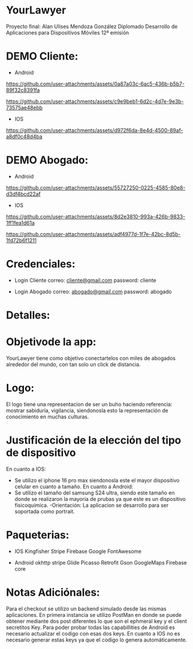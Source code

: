 # YourLawyer
Proyecto final:
Alan Ulises Mendoza González
Diplomado Desarrollo de Aplicaciones para Dispositivos Móviles 12ª emisión

# DEMO Cliente:

- Android



https://github.com/user-attachments/assets/0a87a03c-6ac5-436b-b5b7-89f32c8391fa


https://github.com/user-attachments/assets/c9e9beb1-6d2c-4d7e-9e3b-73575ae48ebb



  
- IOS


https://github.com/user-attachments/assets/d972f6da-8e4d-4500-89af-a8df0c48d4ba



# DEMO Abogado:

- Android

https://github.com/user-attachments/assets/55727250-0225-4585-80e8-d3df4bcd22af


- IOS



https://github.com/user-attachments/assets/8d2e3810-993a-426b-9833-1ff1fea1d61a



https://github.com/user-attachments/assets/adf4977d-1f7e-42bc-8d5b-1fd72b6f1211



# Credenciales:

- Login Cliente
correo: cliente@gmail.com
password: cliente

- Login Abogado
correo: abogado@gmail.com
password: abogado

# Detalles:
# Objetivode la app:
YourLawyer tiene como objetivo conectartelos con miles de abogados alrededor del mundo, con tan solo un click de distancia.

# Logo:
El logo tiene una representacion de ser un buho haciendo referencia:
mostrar sabiduría, vigilancia, siendonosla esto la representación de conocimiento en muchas culturas.

# Justificación de la elección del tipo de dispositivo
En cuanto a IOS:
- Se utilizo el iphone 16 pro max siendonosla este el mayor dispositivo celular en cuanto a tamaño.
En cuanto a Android:
- Se utilizo el tamaño del samsung S24 ultra, siendo este tamaño en donde se realizaron la mayoria de prubas ya que este es un dispositivo fisicoquímica.
-Orientación: La aplicacion se desarrollo para ser soportada como portrait.


# Paqueterias:
- IOS
    Kingfisher
    Stripe
    Firebase
    Google
    FontAwesome

- Android
    okhttp
    stripe
    Glide
    Picasso
    Retrofit
    Gson
    GoogleMaps
    Firebase
    core

# Notas Adiciónales:

Para el checkout se utilizo un backend simulado desde las mismas aplicaciones. En primera instancia se utilizo PostMan en donde se puede obtener  mediante dos post diferentes lo que son el ephmeral key y el client secretitos Key.
Para poder probar todas las capabillities de Android es necesario actualizar el codigo con esas dos keys.
En cuanto a IOS no es necesario generar estas keys ya que el codigo lo genera automáticamente.
